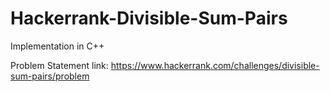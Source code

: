 # Hackerrank-Divisible-Sum-Pairs
Implementation in C++




Problem Statement link: https://www.hackerrank.com/challenges/divisible-sum-pairs/problem
